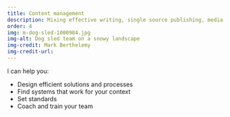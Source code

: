 ```yaml
---
title: Content management
description: Mixing effective writing, single source publishing, media asset management and the publishing lifecycle
order: 4
img: m-dog-sled-1000984.jpg
img-alt: Dog sled team on a snowy landscape
img-credit: Mark Berthelemy
img-credit-url: 
---
```

I can help you:

- Design efficient solutions and processes
- Find systems that work for your context
- Set standards
- Coach and train your team